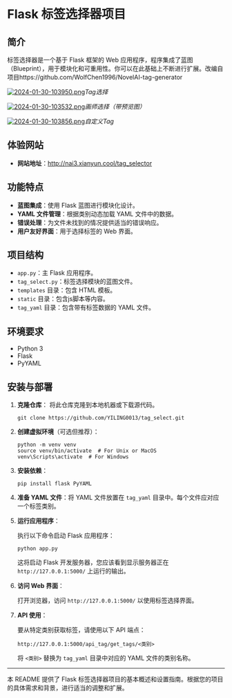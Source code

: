 
# Flask 标签选择器项目

## 简介
标签选择器是一个基于 Flask 框架的 Web 应用程序，程序集成了蓝图（Blueprint），用于模块化和可重用性。你可以在此基础上不断进行扩展。改编自项目https://github.com/WolfChen1996/NovelAI-tag-generator

[![2024-01-30-103950.png](https://i.postimg.cc/cLp422HR/2024-01-30-103950.png)](https://postimg.cc/v4vs6P5T)*Tag选择*

[![2024-01-30-103532.png](https://i.postimg.cc/qMZ7XzHZ/2024-01-30-103532.png)](https://postimg.cc/D8LF7fZq)*画师选择（带预览图）*

[![2024-01-30-103856.png](https://i.postimg.cc/52Y2Pbx9/2024-01-30-103856.png)](https://postimg.cc/LJSS5dYG)*自定义Tag*

## 体验网站
- **网站地址**：http://nai3.xianyun.cool/tag_selector

## 功能特点
- **蓝图集成**：使用 Flask 蓝图进行模块化设计。
- **YAML 文件管理**：根据类别动态加载 YAML 文件中的数据。
- **错误处理**：为文件未找到的情况提供适当的错误响应。
- **用户友好界面**：用于选择标签的 Web 界面。

## 项目结构
- `app.py`：主 Flask 应用程序。
- `tag_select.py`：标签选择模块的蓝图文件。
- `templates` 目录：包含 HTML 模板。
- `static` 目录：包含js脚本等内容。
- `tag_yaml` 目录：包含带有标签数据的 YAML 文件。

## 环境要求
- Python 3
- Flask
- PyYAML

## 安装与部署

1. **克隆仓库**：
   将此仓库克隆到本地机器或下载源代码。

   ```
   git clone https://github.com/YILING0013/tag_select.git
   ```

2. **创建虚拟环境**（可选但推荐）：

   ```
   python -m venv venv
   source venv/bin/activate  # For Unix or MacOS
   venv\Scripts\activate  # For Windows

   ```

3. **安装依赖**：

   ```
   pip install flask PyYAML
   ```

4. **准备 YAML 文件**：将 YAML 文件放置在 `tag_yaml` 目录中。每个文件应对应一个标签类别。

5. **运行应用程序**：
   
   执行以下命令启动 Flask 应用程序：

   ```
   python app.py
   ```

   这将启动 Flask 开发服务器，您应该看到显示服务器正在 `http://127.0.0.1:5000/` 上运行的输出。

6. **访问 Web 界面**：

   打开浏览器，访问 `http://127.0.0.1:5000/` 以使用标签选择界面。

7. **API 使用**：

   要从特定类别获取标签，请使用以下 API 端点：

   ```
   http://127.0.0.1:5000/api_tag/get_tags/<类别>
   ```

   将 `<类别>` 替换为 `tag_yaml` 目录中对应的 YAML 文件的类别名称。

---

本 README 提供了 Flask 标签选择器项目的基本概述和设置指南。根据您的项目的具体需求和背景，进行适当的调整和扩展。
